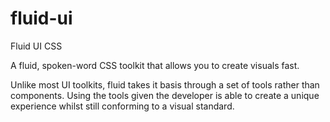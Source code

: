 # fluid-ui
Fluid UI CSS

A fluid, spoken-word CSS toolkit that allows you to create visuals fast.

Unlike most UI toolkits, fluid takes it basis through a set of tools rather than components. Using the tools given the developer is able to create a unique experience whilst still conforming to a visual standard.
